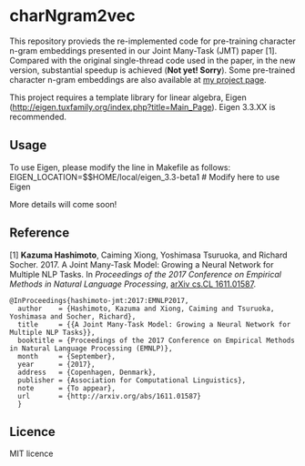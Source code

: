 # charNgram2vec
This repository provieds the re-implemented code for pre-training character n-gram embeddings presented in our Joint Many-Task (JMT) paper [1].
Compared with the original single-thread code used in the paper, in the new version, substantial speedup is achieved (<b>Not yet! Sorry</b>).
Some pre-trained character n-gram embeddings are also available at <a href="http://www.logos.t.u-tokyo.ac.jp/~hassy/publications/arxiv2016jmt/">my project page</a>.

This project requires a template library for linear algebra, Eigen (http://eigen.tuxfamily.org/index.php?title=Main_Page). Eigen 3.3.XX is recommended.<br>

## Usage ##
To use Eigen, please modify the line in Makefile as follows:<br>
EIGEN_LOCATION=$$HOME/local/eigen_3.3-beta1 # Modify here to use Eigen

More details will come soon!

## Reference ##
[1] <b>Kazuma Hashimoto</b>, Caiming Xiong, Yoshimasa Tsuruoka, and Richard Socher. 2017. A Joint Many-Task Model: Growing a Neural Network for Multiple NLP Tasks. In <i>Proceedings of the 2017 Conference on Empirical Methods in Natural Language Processing</i>, <a href="https://arxiv.org/abs/1611.01587">arXiv cs.CL 1611.01587<a/>.

    @InProceedings{hashimoto-jmt:2017:EMNLP2017,
      author    = {Hashimoto, Kazuma and Xiong, Caiming and Tsuruoka, Yoshimasa and Socher, Richard},
      title     = {{A Joint Many-Task Model: Growing a Neural Network for Multiple NLP Tasks}},
      booktitle = {Proceedings of the 2017 Conference on Empirical Methods in Natural Language Processing (EMNLP)},
      month     = {September},
      year      = {2017},
      address   = {Copenhagen, Denmark},
      publisher = {Association for Computational Linguistics},
      note      = {To appear},
      url       = {http://arxiv.org/abs/1611.01587}
      }

## Licence ##
MIT licence
